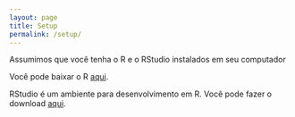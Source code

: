 ```yaml
---
layout: page
title: Setup
permalink: /setup/
---
```


Assumimos que você tenha o R e o RStudio instalados em seu computador

Você pode baixar o R [aqui](https://cran.r-project.org/mirrors.html).

RStudio é um ambiente para desenvolvimento em R.
Você pode fazer o download [aqui](https://www.rstudio.com/products/rstudio/download/).

